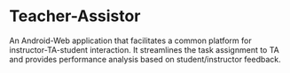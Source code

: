 # Teacher-Assistor
An Android-Web application that facilitates a common platform for instructor-TA-student interaction. It streamlines the task assignment to TA and provides performance analysis based on student/instructor feedback. 
